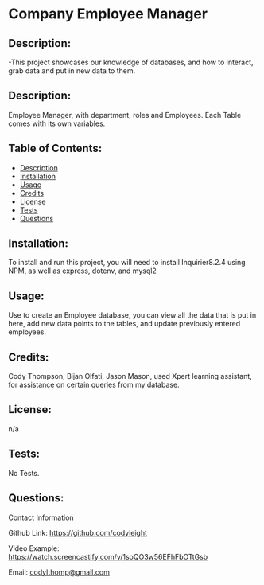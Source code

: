 # Company Employee Manager
    
## Description:

-This project showcases our knowledge of databases, and how to interact, grab data and put in new data to them.
    
## Description:

Employee Manager, with department, roles and Employees. Each Table comes with its own variables.


## Table of Contents:

- [Description](#description)
- [Installation](#installation)
- [Usage](#usage)
- [Credits](#credits)
- [License](#license)
- [Tests](#tests)
- [Questions](#questions)

## Installation:


To install and run this project, you will need to install Inquirier8.2.4 using NPM, as well as express, dotenv, and mysql2

## Usage:

Use to create an Employee database, you can view all the data that is put in here, add new data points to the tables, and update previously entered employees.


## Credits:

Cody Thompson, Bijan Olfati, Jason Mason, used Xpert learning assistant, for assistance on certain queries from my database.


## License:

n/a

## Tests:

No Tests.


## Questions:

Contact Information

Github Link: https://github.com/codyleight

Video Example: https://watch.screencastify.com/v/1soQO3w56EFhFbOTtGsb

Email: codylthomp@gmail.com